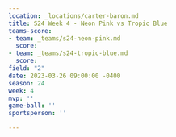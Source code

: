 ```yaml
---
location: _locations/carter-baron.md
title: S24 Week 4 - Neon Pink vs Tropic Blue
teams-score:
- team: _teams/s24-neon-pink.md
  score: 
- team: _teams/s24-tropic-blue.md
  score: 
field: "2"
date: 2023-03-26 09:00:00 -0400
season: 24
week: 4
mvp: ''
game-ball: ''
sportsperson: ''

---
```

